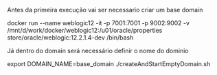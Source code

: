 
Antes da primeira execução vai ser necessario criar um base domain

docker run --name weblogic12 -it -p 7001:7001 -p 9002:9002 -v /mnt/d/work/docker/weblogic12:/u01/oracle/properties store/oracle/weblogic:12.2.1.4-dev /bin/bash

Já dentro do domain será necessário definir o nome do dominio 

export DOMAIN_NAME=base_domain
./createAndStartEmptyDomain.sh
